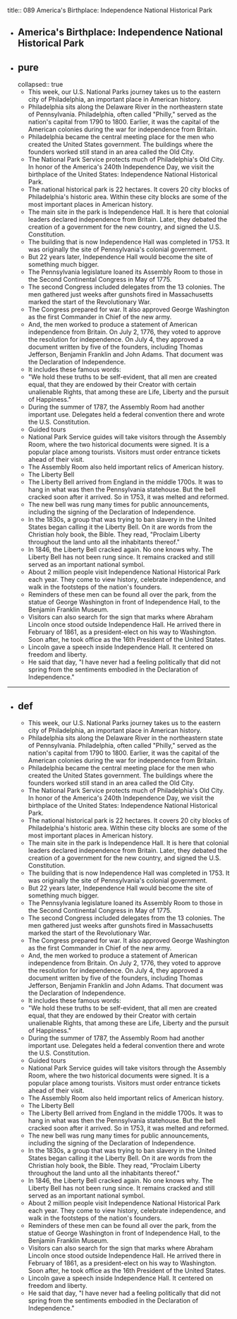 title:: 089 America's Birthplace: Independence National Historical Park

- ## America's Birthplace: Independence National Historical Park
- ## pure
  collapsed:: true
	- This week, our U.S. National Parks journey takes us to the eastern city of Philadelphia, an important place in American history.
	- Philadelphia sits along the Delaware River in the northeastern state of Pennsylvania. Philadelphia, often called "Philly," served as the nation's capital from 1790 to 1800. Earlier, it was the capital of the American colonies during the war for independence from Britain.
	- Philadelphia became the central meeting place for the men who created the United States government. The buildings where the founders worked still stand in an area called the Old City.
	- The National Park Service protects much of Philadelphia's Old City. In honor of the America's 240th Independence Day, we visit the birthplace of the United States: Independence National Historical Park.
	- The national historical park is 22 hectares. It covers 20 city blocks of Philadelphia's historic area. Within these city blocks are some of the most important places in American history.
	- The main site in the park is Independence Hall. It is here that colonial leaders declared independence from Britain. Later, they debated the creation of a government for the new country, and signed the U.S. Constitution.
	- The building that is now Independence Hall was completed in 1753. It was originally the site of Pennsylvania's colonial government.
	- But 22 years later, Independence Hall would become the site of something much bigger.
	- The Pennsylvania legislature loaned its Assembly Room to those in the Second Continental Congress in May of 1775.
	- The second Congress included delegates from the 13 colonies. The men gathered just weeks after gunshots fired in Massachusetts marked the start of the Revolutionary War.
	- The Congress prepared for war. It also approved George Washington as the first Commander in Chief of the new army.
	- And, the men worked to produce a statement of American independence from Britain. On July 2, 1776, they voted to approve the resolution for independence. On July 4, they approved a document written by five of the founders, including Thomas Jefferson, Benjamin Franklin and John Adams. That document was the Declaration of Independence.
	- It includes these famous words:
	- "We hold these truths to be self-evident, that all men are created equal, that they are endowed by their Creator with certain unalienable Rights, that among these are Life, Liberty and the pursuit of Happiness."
	- During the summer of 1787, the Assembly Room had another important use. Delegates held a federal convention there and wrote the U.S. Constitution.
	- Guided tours
	- National Park Service guides will take visitors through the Assembly Room, where the two historical documents were signed. It is a popular place among tourists. Visitors must order entrance tickets ahead of their visit.
	- The Assembly Room also held important relics of American history.
	- The Liberty Bell
	- The Liberty Bell arrived from England in the middle 1700s. It was to hang in what was then the Pennsylvania statehouse. But the bell cracked soon after it arrived. So in 1753, it was melted and reformed.
	- The new bell was rung many times for public announcements, including the signing of the Declaration of Independence.
	- In the 1830s, a group that was trying to ban slavery in the United States began calling it the Liberty Bell. On it are words from the Christian holy book, the Bible. They read, "Proclaim Liberty throughout the land unto all the inhabitants thereof."
	- In 1846, the Liberty Bell cracked again. No one knows why. The Liberty Bell has not been rung since. It remains cracked and still served as an important national symbol.
	- About 2 million people visit Independence National Historical Park each year. They come to view history, celebrate independence, and walk in the footsteps of the nation's founders.
	- Reminders of these men can be found all over the park, from the statue of George Washington in front of Independence Hall, to the Benjamin Franklin Museum.
	- Visitors can also search for the sign that marks where Abraham Lincoln once stood outside Independence Hall. He arrived there in February of 1861, as a president-elect on his way to Washington. Soon after, he took office as the 16th President of the United States.
	- Lincoln gave a speech inside Independence Hall. It centered on freedom and liberty.
	- He said that day, "I have never had a feeling politically that did not spring from the sentiments embodied in the Declaration of Independence."
- ---
- ## def
	- This week, our U.S. National Parks journey takes us to the eastern city of Philadelphia, an important place in American history.
	- Philadelphia sits along the Delaware River in the northeastern state of Pennsylvania. Philadelphia, often called "Philly," served as the nation's capital from 1790 to 1800. Earlier, it was the capital of the American colonies during the war for independence from Britain.
	- Philadelphia became the central meeting place for the men who created the United States government. The buildings where the founders worked still stand in an area called the Old City.
	- The National Park Service protects much of Philadelphia's Old City. In honor of the America's 240th Independence Day, we visit the birthplace of the United States: Independence National Historical Park.
	- The national historical park is 22 hectares. It covers 20 city blocks of Philadelphia's historic area. Within these city blocks are some of the most important places in American history.
	- The main site in the park is Independence Hall. It is here that colonial leaders declared independence from Britain. Later, they debated the creation of a government for the new country, and signed the U.S. Constitution.
	- The building that is now Independence Hall was completed in 1753. It was originally the site of Pennsylvania's colonial government.
	- But 22 years later, Independence Hall would become the site of something much bigger.
	- The Pennsylvania legislature loaned its Assembly Room to those in the Second Continental Congress in May of 1775.
	- The second Congress included delegates from the 13 colonies. The men gathered just weeks after gunshots fired in Massachusetts marked the start of the Revolutionary War.
	- The Congress prepared for war. It also approved George Washington as the first Commander in Chief of the new army.
	- And, the men worked to produce a statement of American independence from Britain. On July 2, 1776, they voted to approve the resolution for independence. On July 4, they approved a document written by five of the founders, including Thomas Jefferson, Benjamin Franklin and John Adams. That document was the Declaration of Independence.
	- It includes these famous words:
	- "We hold these truths to be self-evident, that all men are created equal, that they are endowed by their Creator with certain unalienable Rights, that among these are Life, Liberty and the pursuit of Happiness."
	- During the summer of 1787, the Assembly Room had another important use. Delegates held a federal convention there and wrote the U.S. Constitution.
	- Guided tours
	- National Park Service guides will take visitors through the Assembly Room, where the two historical documents were signed. It is a popular place among tourists. Visitors must order entrance tickets ahead of their visit.
	- The Assembly Room also held important relics of American history.
	- The Liberty Bell
	- The Liberty Bell arrived from England in the middle 1700s. It was to hang in what was then the Pennsylvania statehouse. But the bell cracked soon after it arrived. So in 1753, it was melted and reformed.
	- The new bell was rung many times for public announcements, including the signing of the Declaration of Independence.
	- In the 1830s, a group that was trying to ban slavery in the United States began calling it the Liberty Bell. On it are words from the Christian holy book, the Bible. They read, "Proclaim Liberty throughout the land unto all the inhabitants thereof."
	- In 1846, the Liberty Bell cracked again. No one knows why. The Liberty Bell has not been rung since. It remains cracked and still served as an important national symbol.
	- About 2 million people visit Independence National Historical Park each year. They come to view history, celebrate independence, and walk in the footsteps of the nation's founders.
	- Reminders of these men can be found all over the park, from the statue of George Washington in front of Independence Hall, to the Benjamin Franklin Museum.
	- Visitors can also search for the sign that marks where Abraham Lincoln once stood outside Independence Hall. He arrived there in February of 1861, as a president-elect on his way to Washington. Soon after, he took office as the 16th President of the United States.
	- Lincoln gave a speech inside Independence Hall. It centered on freedom and liberty.
	- He said that day, "I have never had a feeling politically that did not spring from the sentiments embodied in the Declaration of Independence."